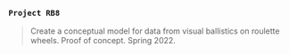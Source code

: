 ### `Project RB8`
> Create a conceptual model for data from visual ballistics on roulette wheels. Proof of concept. Spring 2022.
